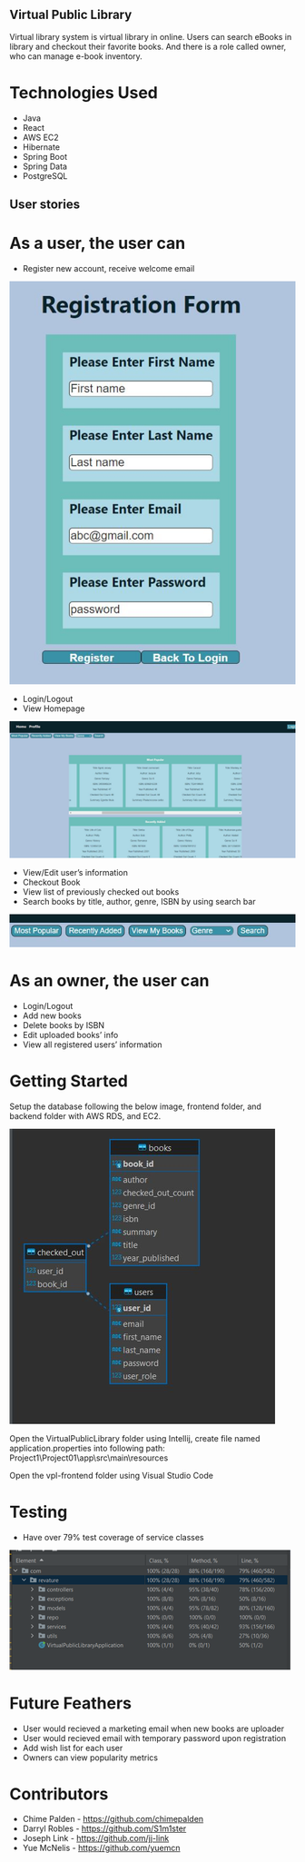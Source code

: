 ## Virtual Public Library
Virtual library system is virtual library in online. Users can search eBooks in library and checkout their favorite books. And there is a role called owner, who can manage e-book inventory.

# Technologies Used
- Java
- React
- AWS EC2
- Hibernate
- Spring Boot
- Spring Data
- PostgreSQL

## User stories

# As a user, the user can
- Register new account, receive welcome email

![alt text](registration_page_image.JPG)

- Login/Logout
- View Homepage

![alt text](home_page_image.JPG)


- View/Edit user’s information
- Checkout Book 
- View list of previously checked out books
- Search books by title, author, genre, ISBN by using search bar 

![alt text](search_bar_image.JPG)


# As an owner, the user can
- Login/Logout
- Add new books
- Delete books by ISBN
- Edit uploaded books’ info
- View all registered users’ information

# Getting Started
Setup the database following the below image, frontend folder, and backend folder with AWS RDS, and EC2.

![alt text](ER%20Diagram.JPG)

Open the VirtualPublicLibrary folder using Intellij, create file named application.properties into following path: Project1\Project01\app\src\main\resources

Open the vpl-frontend folder using Visual Studio Code


# Testing
- Have over 79% test coverage of service classes

![alt text](TestCases.png)



# Future Feathers
- User would recieved a marketing email when new books are uploader
- User would recieved email with temporary password upon registration
- Add wish list for each user
- Owners can view popularity metrics


# Contributors
- Chime Palden - https://github.com/chimepalden
- Darryl Robles - https://github.com/S1m1ster 
- Joseph Link - https://github.com/jj-link
- Yue McNelis - https://github.com/yuemcn


